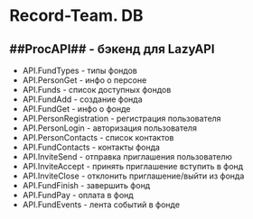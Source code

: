 # Record-Team. DB
## ##ProcAPI## - бэкенд для LazyAPI
- API.FundTypes - типы фондов
- API.PersonGet - инфо о персоне
- API.Funds - список доступных фондов
- API.FundAdd - создание фонда
- API.FundGet - инфо о фонде
- API.PersonRegistration - регистрация пользователя
- API.PersonLogin - авторизация пользователя
- API.PersonContacts - список контактов
- API.FundContacts - контакты фонда 
- API.InviteSend - отправка приглашения пользователю
- API.InviteAccept - принять приглашение вступить в фонд
- API.InviteClose - отклонить приглашение/выйти из фонда
- API.FundFinish - завершить фонд
- API.FundPay - оплата в фонд
- API.FundEvents - лента событий в фонде